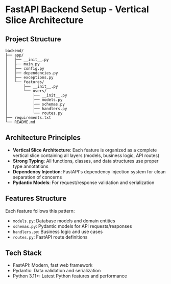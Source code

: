 # FastAPI Backend Setup - Vertical Slice Architecture

## Project Structure
```
backend/
├── app/
│   ├── __init__.py
│   ├── main.py
│   ├── config.py
│   ├── dependencies.py
│   ├── exceptions.py
│   └── features/
│       ├── __init__.py
│       └── users/
│           ├── __init__.py
│           ├── models.py
│           ├── schemas.py
│           ├── handlers.py
│           └── routes.py
├── requirements.txt
└── README.md
```

## Architecture Principles
- **Vertical Slice Architecture**: Each feature is organized as a complete vertical slice containing all layers (models, business logic, API routes)
- **Strong Typing**: All functions, classes, and data structures use proper type annotations
- **Dependency Injection**: FastAPI's dependency injection system for clean separation of concerns
- **Pydantic Models**: For request/response validation and serialization

## Features Structure
Each feature follows this pattern:
- `models.py`: Database models and domain entities
- `schemas.py`: Pydantic models for API requests/responses
- `handlers.py`: Business logic and use cases
- `routes.py`: FastAPI route definitions

## Tech Stack
- FastAPI: Modern, fast web framework
- Pydantic: Data validation and serialization
- Python 3.11+: Latest Python features and performance